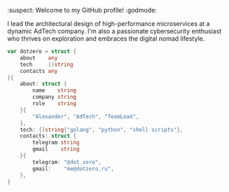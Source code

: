 :suspect: Welcome to my GitHub profile! :godmode:

I lead the architectural design of high-performance microservices at a dynamic AdTech company. I'm also a passionate cybersecurity enthusiast who thrives on exploration and embraces the digital nomad lifestyle.

```go
var dotzero = struct {
	about    any
	tech     []string
	contacts any
}{
	about: struct {
		name    string
		company string
		role    string
	}{
		"Alexander", "AdTech", "TeamLead",
	},
	tech: []string{"golang", "python", "shell scripts"},
	contacts: struct {
		telegram string
		gmail    string
	}{
		telegram: "@dot_zero",
		gmail:    "me@dotzero.ru",
	},
}
```
